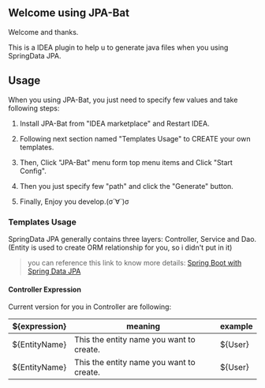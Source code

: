 ## Welcome using JPA-Bat

Welcome and thanks.

This is a IDEA plugin to help u to generate java files when you using SpringData JPA.

## Usage

When you using JPA-Bat, you just need to specify few values and take following steps:

1. Install JPA-Bat from "IDEA marketplace" and Restart IDEA.

2. Following next section named "Templates Usage" to CREATE your own templates.

3. Then, Click "JPA-Bat" menu form top menu items and Click "Start Config".

4. Then you just specify few "path" and click the "Generate" button.

5. Finally, Enjoy you develop.(σ´∀`)σ 

### Templates Usage

SpringData JPA generally contains three layers: Controller, Service and Dao.(Entity is used to create ORM relationship for you, so i didn't put in it)

> you can reference this link to know more details: [Spring Boot with Spring Data JPA](https://www.amitph.com/spring-boot-with-spring-data-jpa/)

#### Controller Expression

Current version for you in Controller are following:

|${expression}|meaning|example|
| -----   | -----   | ----- |
|${EntityName}|This the entity name you want to create.|${User}|
|${EntityName}|This the entity name you want to create.|${User}|
